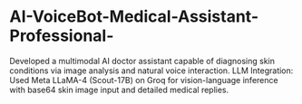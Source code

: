 # AI-VoiceBot-Medical-Assistant-Professional-
 Developed a multimodal AI doctor assistant capable of diagnosing skin  conditions via image analysis and natural voice interaction.    LLM Integration:  Used Meta LLaMA-4 (Scout-17B) on Groq for vision-language inference with  base64 skin image input and detailed medical replies.   
